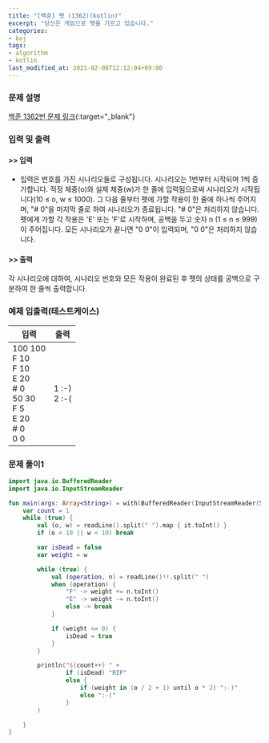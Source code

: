 ```yaml
---
title: "[백준] 펫 (1362)(kotlin)"
excerpt: "당신은 게임으로 펫을 기르고 있습니다."
categories:
- boj
tags:
- algorithm
- kotlin
last_modified_at: 2021-02-08T12:12:04+09:00
---
```



### 문제 설명
[백준 1362번 문제 링크](https://www.acmicpc.net/problem/1362#description){:target="_blank"}




### 입력 및 출력
#### >> 입력
* 입력은 번호를 가진 시나리오들로 구성됩니다. 시나리오는 1번부터 시작되며 1씩 증가합니다.
적정 체중(o)와 실제 체중(w)가 한 줄에 입력됨으로써 시나리오가 시작됩니다(10 ≤ o, w ≤ 1000). 그 다음 줄부터 펫에 가할 작용이 한 줄에 하나씩 주어지며, "# 0"을 마지막 줄로 하여 시나리오가 종료됩니다. "# 0"은 처리하지 않습니다.
펫에게 가할 각 작용은 'E' 또는 'F'로 시작하며, 공백을 두고 숫자 n (1 ≤ n ≤ 999)이 주어집니다.
모든 시나리오가 끝나면 "0 0"이 입력되며, "0 0"은 처리하지 않습니다.



#### >> 출력
각 시나리오에 대하여, 시나리오 번호와 모든 작용이 완료된 후 펫의 상태를 공백으로 구분하여 한 줄씩 출력합니다.





### 예제 입출력(테스트케이스)


|입력|출력|
|-----|------|
|100 100<br>F 10<br>F 10<br>E 20<br># 0<br>50 30<br>F 5<br>E 20<br># 0<br>0 0|1 :\-)<br>2 :\-(|




### 문제 풀이1
```kotlin
import java.io.BufferedReader
import java.io.InputStreamReader

fun main(args: Array<String>) = with(BufferedReader(InputStreamReader(System.`in`))){
    var count = 1
    while (true) {
        val (o, w) = readLine().split(" ").map { it.toInt() }
        if (o < 10 || w < 10) break

        var isDead = false
        var weight = w

        while (true) {
            val (operation, n) = readLine()!!.split(" ")
            when (operation) {
                "F" -> weight += n.toInt()
                "E" -> weight -= n.toInt()
                else -> break
            }

            if (weight <= 0) {
                isDead = true
            }
        }

        println("${count++} " +
                if (isDead) "RIP"
                else {
                    if (weight in (o / 2 + 1) until o * 2) ":-)"
                    else ":-("
                }
        )

    }
}
```